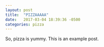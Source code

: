 ```yaml
---
layout: post
title:  "PIZZAAAAA"
date:   2017-03-04 18:39:36 -0500
categories: pizza
---
```

So, pizza is yummy. This is an example post.